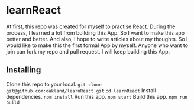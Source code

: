 # learnReact
At first, this repo was created for myself to practise React. During the process, I learned a lot from building this App. So I want to make this app better and better. And also, I hope to write articles about my thoughts. So I would like to make this the first formal App by myself. Anyone who want to join can fork my repo and pull request. I will keep building this App.

## Installing
Clone this repo to your local. `git clone git@github.com:oakland/learnReact.git`
`cd learnReact`
Install dependencies. `npm install`
Run this app. `npm start`
Build this app. `npm run build`